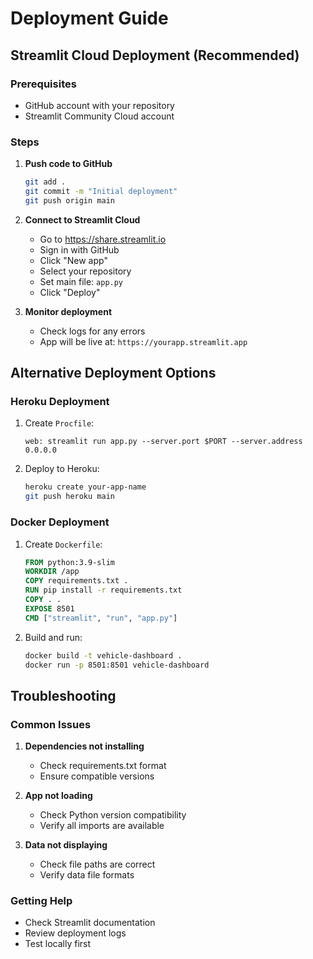# Deployment Guide

## Streamlit Cloud Deployment (Recommended)

### Prerequisites
- GitHub account with your repository
- Streamlit Community Cloud account

### Steps
1. **Push code to GitHub**
   ```bash
   git add .
   git commit -m "Initial deployment"
   git push origin main
   ```

2. **Connect to Streamlit Cloud**
   - Go to https://share.streamlit.io
   - Sign in with GitHub
   - Click "New app"
   - Select your repository
   - Set main file: `app.py`
   - Click "Deploy"

3. **Monitor deployment**
   - Check logs for any errors
   - App will be live at: `https://yourapp.streamlit.app`

## Alternative Deployment Options

### Heroku Deployment
1. Create `Procfile`:
   ```
   web: streamlit run app.py --server.port $PORT --server.address 0.0.0.0
   ```

2. Deploy to Heroku:
   ```bash
   heroku create your-app-name
   git push heroku main
   ```

### Docker Deployment
1. Create `Dockerfile`:
   ```dockerfile
   FROM python:3.9-slim
   WORKDIR /app
   COPY requirements.txt .
   RUN pip install -r requirements.txt
   COPY . .
   EXPOSE 8501
   CMD ["streamlit", "run", "app.py"]
   ```

2. Build and run:
   ```bash
   docker build -t vehicle-dashboard .
   docker run -p 8501:8501 vehicle-dashboard
   ```

## Troubleshooting

### Common Issues
1. **Dependencies not installing**
   - Check requirements.txt format
   - Ensure compatible versions

2. **App not loading**
   - Check Python version compatibility
   - Verify all imports are available

3. **Data not displaying**
   - Check file paths are correct
   - Verify data file formats

### Getting Help
- Check Streamlit documentation
- Review deployment logs
- Test locally first